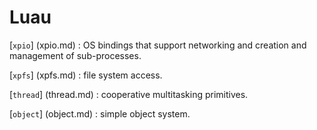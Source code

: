# Luau

[`xpio`] (xpio.md) : OS bindings that support networking and creation
and management of sub-processes.

[`xpfs`] (xpfs.md) : file system access.

[`thread`] (thread.md) : cooperative multitasking primitives.

[`object`] (object.md) : simple object system.

